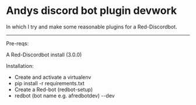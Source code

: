 # Andys discord bot plugin devwork

In which I try and make some reasonable plugins for a Red-Discordbot.

---
Pre-reqs:

A Red-Discordbot install (3.0.0)

Installation:

* Create and activate a virtualenv
* pip install -r requirements.txt
* Create a Red-bot (redbot-setup)
* redbot (bot name e.g. afredbotdev) --dev
